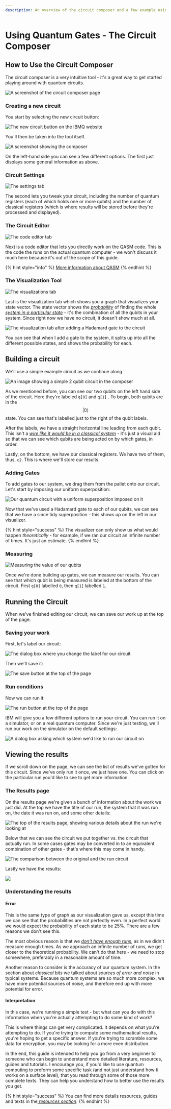 ```yaml
---
description: An overview of the circuit composer and a few example using quantum gates
---
```


# Using Quantum Gates - The Circuit Composer

## How to Use the Circuit Composer

The circuit composer is a very intuitive tool - it's a great way to get started playing around with quantum circuits.

![A screenshot of the circuit composer page](../.gitbook/assets/image%20%2846%29.png)

### Creating a new circuit

You start by selecting the new circuit button:

![The new circuit button on the IBMQ website](../.gitbook/assets/image%20%2843%29.png)

You'll then be taken into the tool itself.

![A screenshot showing the composer](../.gitbook/assets/image%20%2831%29.png)

On the left-hand side you can see a few different options. The first just displays some general information as above.

### Circuit Settings

![The settings tab](../.gitbook/assets/image%20%2847%29.png)

The second lets you tweak your circuit, including the number of quantum registers \(each of which holds one or more qubits\) and the number of classical registers \(which is where results will be stored before they're processed and displayed\).

### The Circuit Editor

![The code editor tab](../.gitbook/assets/image%20%2822%29.png)

Next is a code editor that lets you directly work on the QASM code. This is the code the runs on the actual quantum computer - we won't discuss it much here because it's out of the scope of this guide.

{% hint style="info" %}
[More information about QASM](https://www.quantum-inspire.com/kbase/qasm/)
{% endhint %}

### The Visualization Tool

![The visualizations tab](../.gitbook/assets/image%20%285%29.png)

Last is the visualization tab which shows you a graph that visualizes your state vector. The state vector shows the [_probability_](../physics/quantum-mechanics.md#probability) of finding the whole [_system in a particular state_](../qubits/quantum-bits.md#quantum-results) - it's the combination of all the qubits in your system. Since right now we have no circuit, it doesn't show much at all.

![The visualization tab after adding a Hadamard gate to the circuit](../.gitbook/assets/image%20%2832%29.png)

You can see that when I add a gate to the system, it splits up into all the different possible states, and shows the probability for each.

## Building a circuit

We'll use a simple example circuit as we continue along. 

![An image showing a simple 2 qubit circuit in the composer](../.gitbook/assets/image%20%2813%29.png)

As we mentioned before, you can see our two qubits on the left hand side of the circuit. Here they're labeled `q[0]` and `q[1]` . To begin, both qubits are in the $$|0\rangle$$ state. You can see that's labelled just to the right of the qubit labels.

After the labels, we have a straight horizontal line leading from each qubit. This isn't a [_wire like it would be in a classical system_](../quantum-circuits/classical-models-of-computation.md#the-circuit-model) - it's just a visual aid so that we can see which qubits are being acted on by which gates, in order.

Lastly, on the bottom, we have our classical registers. We have two of them, thus, `c2`. This is where we'll store our results.

### Adding Gates

To add gates to our system, we drag them from the pallet onto our circuit. Let's start by imposing our uniform superposition:

![Our quantum circuit with a uniform superposition imposed on it](../.gitbook/assets/image%20%2848%29.png)

Now that we've used a Hadamard gate to each of our qubits, we can see that we have a since tidy superposition - this shows up on the left in our visualizer.

{% hint style="success" %}
The visualizer can only show us what would happen _theoretically_ - for example, if we ran our circuit an infinite number of times. It's just an estimate.
{% endhint %}

### Measuring

![Measuring the value of our qubits](../.gitbook/assets/image%20%2814%29.png)

Once we're done building up gates, we can measure our results. You can see that which qubit is being measured is labeled at the bottom of the circuit. First `q[0]` labelled `0`, then `q[1]` labelled `1`.

## Running the Circuit

When we've finished editing our circuit, we can save our work up at the top of the page.

### Saving your work

First, let's label our circuit:

![The dialog box where you change the label for our circuit](../.gitbook/assets/image%20%2842%29.png)

Then we'll save it:

![The save button at the top of the page](../.gitbook/assets/image%20%2844%29.png)

### Run conditions

Now we can run it:

![The run button at the top of the page](../.gitbook/assets/image.png)

IBM will give you a few different options to run your circuit. You can run it on a simulator, or on a real quantum computer. Since we're just testing, we'll run our work on the simulator on the default settings:

![A dialog box asking which system we&apos;d like to run our circuit on](../.gitbook/assets/image%20%2827%29.png)

## Viewing the results

If we scroll down on the page, we can see the list of results we've gotten for this circuit. Since we've only run it once, we just have one. You can click on the particular run you'd like to see to get more information.

### The Results page

On the results page we're given a bunch of information about the work we just did. At the top we have the title of our run, the system that it was run on, the date it was run on, and some other details:

![The top of the results page, showing various details about the run we&apos;re looking at](../.gitbook/assets/image%20%2839%29.png)

Below that we can see the circuit we put together vs. the circuit that actually run. In some cases gates may be converted in to an equivalent combination of other gates - that's where this may come in handy.

![The comparison between the original and the run circuit](../.gitbook/assets/image%20%286%29.png)

Lastly we have the results:

![](../.gitbook/assets/image%20%2851%29.png)

### Understanding the  results

#### Error

This is the same type of graph as our visualization gave us, except this time we can see that the probabilities are not perfectly even. In a perfect world we would expect the probability of each state to be 25%. There are a few reasons we don't see this.

The most obvious reason is that we [_don't have enough runs_](../qubits/quantum-bits.md#quantum-results), as in we didn't measure enough times. As we approach an infinite number of runs, we get closer to the theoretical probability. We can't do that here - we need to stop somewhere, preferably in a reasonable amount of time.

Another reason to consider is the accuracy of our quantum system. In the section about _classical bits_ we talked about _sources of error and noise_ in typical systems. Because quantum systems are so much more complex, we have more potential sources of noise, and therefore end up with more potential for error.

#### Interpretation

In this case, we're running a simple test - but what can you do with this information when you're actually attempting to do some kind of work?

This is where things can get very complicated. It depends on what you're attempting to do. If you're trying to compute some mathematical results, you're hoping to get a specific answer. If you're trying to scramble some data for encryption, you may be looking for a more even distribution.

In the end, this guide is intended to help you go from a very beginner to someone who can begin to understand more detailed literature, resources, guides and tutorials. I encourage you, if you'd like to use quantum computing to preform some specific task \(and not just understand how ti works on a surface level\), that you read through some of those more complete texts. They can help you understand how to better use the results you get.

{% hint style="success" %}
You can find more details resources, guides and texts in the[ _resources section_](../getting-started/resources.md#understanding-quantum).
{% endhint %}

